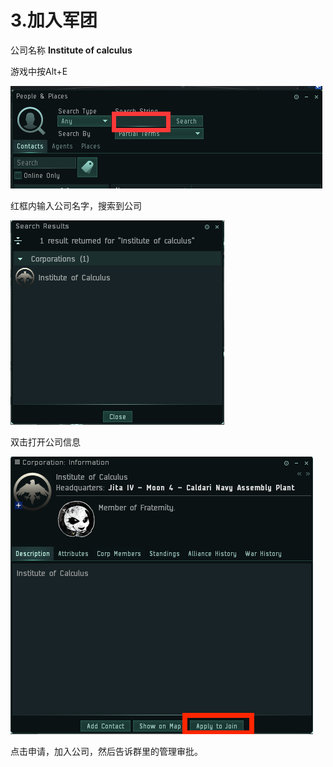 # 3.加入军团

公司名称 **Institute of calculus**

游戏中按Alt+E

![](../.gitbook/assets/jia-ru-gong-si.png)

红框内输入公司名字，搜索到公司


![](../.gitbook/assets/find_coorporation.png)

双击打开公司信息

![](../.gitbook/assets/apply_corp.png)

点击申请，加入公司，然后告诉群里的管理审批。

